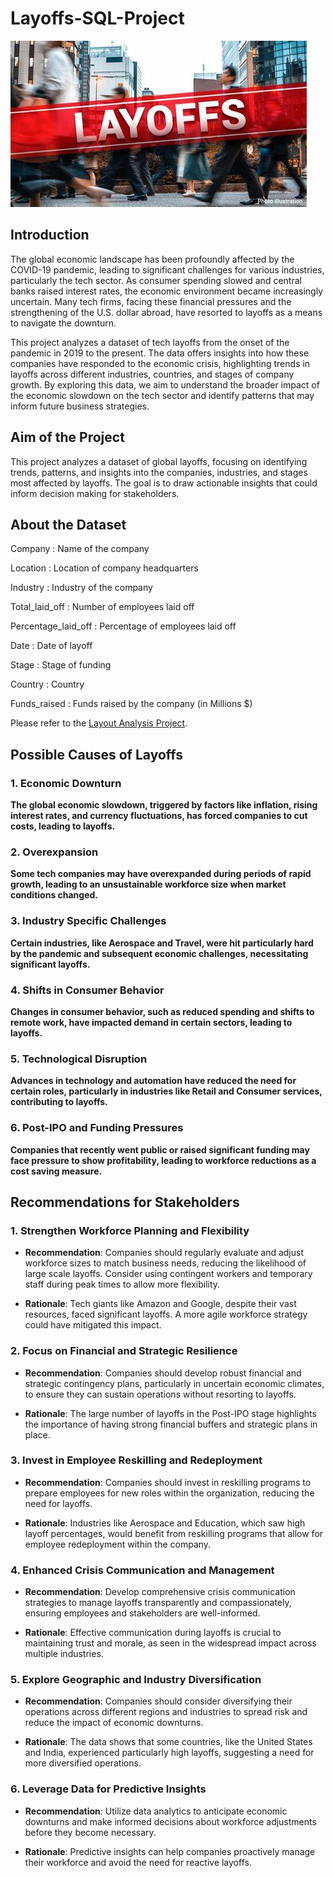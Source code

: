# Layoffs-SQL-Project

![](layoff_image.jpeg)

## Introduction 

The global economic landscape has been profoundly affected by the COVID-19 pandemic, leading to significant challenges for various industries, particularly the tech sector. As consumer spending slowed and central banks raised interest rates, the economic environment became increasingly uncertain. Many tech firms, facing these financial pressures and the strengthening of the U.S. dollar abroad, have resorted to layoffs as a means to navigate the downturn.

This project analyzes a dataset of tech layoffs from the onset of the pandemic in 2019 to the present. The data offers insights into how these companies have responded to the economic crisis, highlighting trends in layoffs across different industries, countries, and stages of company growth. By exploring this data, we aim to understand the broader impact of the economic slowdown on the tech sector and identify patterns that may inform future business strategies.

## Aim of the Project

This project analyzes a dataset of global layoffs, focusing on identifying trends, patterns, and insights into the companies, industries, and stages most affected by layoffs. The goal is to draw actionable insights that could inform decision making for stakeholders.


## About the Dataset

Company :
Name of the company

Location :
Location of company headquarters

Industry :
Industry of the company

Total_laid_off :
Number of employees laid off

Percentage_laid_off :
Percentage of employees laid off

Date :
Date of layoff

Stage :
Stage of funding

Country :
Country

Funds_raised :
Funds raised by the company (in Millions $)

Please refer to the [Layout Analysis Project](https://github.com/omoniyidamilola/Layoffs-SQL-Project/blob/main/Data%20Cleaning%20in%20SQL.sql).

## Possible Causes of Layoffs

### 1.	Economic Downturn

  **The global economic slowdown, triggered by factors like inflation, rising interest rates, and currency fluctuations, has forced companies to cut costs, leading to layoffs.**

### 2.	Overexpansion

  **Some tech companies may have overexpanded during periods of rapid growth, leading to an unsustainable workforce size when market conditions changed.**

### 3.	Industry Specific Challenges

  **Certain industries, like Aerospace and Travel, were hit particularly hard by the pandemic and subsequent economic challenges, necessitating significant layoffs.**

### 4.	Shifts in Consumer Behavior
 
  **Changes in consumer behavior, such as reduced spending and shifts to remote work, have impacted demand in certain sectors, leading to layoffs.**
 
### 5.	Technological Disruption

  **Advances in technology and automation have reduced the need for certain roles, particularly in industries like Retail and Consumer services, contributing to layoffs.**
 
### 6.	Post-IPO and Funding Pressures
	
  **Companies that recently went public or raised significant funding may face pressure to show profitability, leading to workforce reductions as a cost saving measure.**


## Recommendations for Stakeholders

### 1.	Strengthen Workforce Planning and Flexibility

-	**Recommendation**: Companies should regularly evaluate and adjust workforce sizes to match business needs, reducing the likelihood of large scale layoffs. Consider using contingent workers and temporary staff 
 during peak times to allow more flexibility.

- **Rationale**: Tech giants like Amazon and Google, despite their vast resources, faced significant layoffs. A more agile workforce strategy could have mitigated this impact.

### 2.	Focus on Financial and Strategic Resilience

-	**Recommendation**: Companies should develop robust financial and strategic contingency plans, particularly in uncertain economic climates, to ensure they can sustain operations without resorting to layoffs.

-	**Rationale**: The large number of layoffs in the Post-IPO stage highlights the importance of having strong financial buffers and strategic plans in place.

### 3.	Invest in Employee Reskilling and Redeployment

-	**Recommendation**: Companies should invest in reskilling programs to prepare employees for new roles within the organization, reducing the need for layoffs.

-	**Rationale**: Industries like Aerospace and Education, which saw high layoff percentages, would benefit from reskilling programs that allow for employee redeployment within the company.

### 4.	Enhanced Crisis Communication and Management

-	**Recommendation**: Develop comprehensive crisis communication strategies to manage layoffs transparently and compassionately, ensuring employees and stakeholders are well-informed.

-	**Rationale**: Effective communication during layoffs is crucial to maintaining trust and morale, as seen in the widespread impact across multiple industries.

### 5.	Explore Geographic and Industry Diversification

-	**Recommendation**: Companies should consider diversifying their operations across different regions and industries to spread risk and reduce the impact of economic downturns.

-	**Rationale**: The data shows that some countries, like the United States and India, experienced particularly high layoffs, suggesting a need for more diversified operations.

### 6.	Leverage Data for Predictive Insights

-	**Recommendation**: Utilize data analytics to anticipate economic downturns and make informed decisions about workforce adjustments before they become necessary.

-	**Rationale**: Predictive insights can help companies proactively manage their workforce and avoid the need for reactive layoffs.


